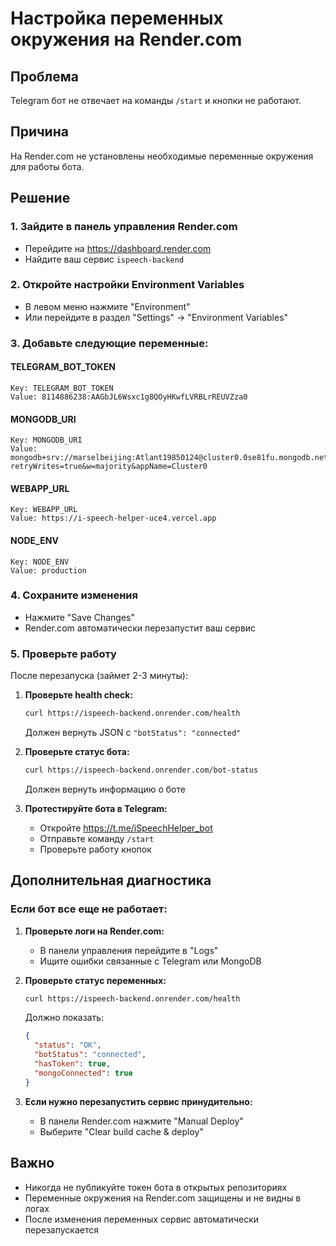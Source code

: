 # Настройка переменных окружения на Render.com

## Проблема
Telegram бот не отвечает на команды `/start` и кнопки не работают.

## Причина
На Render.com не установлены необходимые переменные окружения для работы бота.

## Решение

### 1. Зайдите в панель управления Render.com
- Перейдите на https://dashboard.render.com
- Найдите ваш сервис `ispeech-backend`

### 2. Откройте настройки Environment Variables
- В левом меню нажмите "Environment"
- Или перейдите в раздел "Settings" → "Environment Variables"

### 3. Добавьте следующие переменные:

#### TELEGRAM_BOT_TOKEN
```
Key: TELEGRAM_BOT_TOKEN
Value: 8114886238:AAGbJL6Wsxc1g8QOyHKwfLVRBLrREUVZza0
```

#### MONGODB_URI
```
Key: MONGODB_URI
Value: mongodb+srv://marselbeijing:Atlant19850124@cluster0.0se81fu.mongodb.net/?retryWrites=true&w=majority&appName=Cluster0
```

#### WEBAPP_URL
```
Key: WEBAPP_URL
Value: https://i-speech-helper-uce4.vercel.app
```

#### NODE_ENV
```
Key: NODE_ENV
Value: production
```

### 4. Сохраните изменения
- Нажмите "Save Changes"
- Render.com автоматически перезапустит ваш сервис

### 5. Проверьте работу
После перезапуска (займет 2-3 минуты):

1. **Проверьте health check:**
   ```bash
   curl https://ispeech-backend.onrender.com/health
   ```
   Должен вернуть JSON с `"botStatus": "connected"`

2. **Проверьте статус бота:**
   ```bash
   curl https://ispeech-backend.onrender.com/bot-status
   ```
   Должен вернуть информацию о боте

3. **Протестируйте бота в Telegram:**
   - Откройте https://t.me/iSpeechHelper_bot
   - Отправьте команду `/start`
   - Проверьте работу кнопок

## Дополнительная диагностика

### Если бот все еще не работает:

1. **Проверьте логи на Render.com:**
   - В панели управления перейдите в "Logs"
   - Ищите ошибки связанные с Telegram или MongoDB

2. **Проверьте статус переменных:**
   ```bash
   curl https://ispeech-backend.onrender.com/health
   ```
   Должно показать:
   ```json
   {
     "status": "OK",
     "botStatus": "connected",
     "hasToken": true,
     "mongoConnected": true
   }
   ```

3. **Если нужно перезапустить сервис принудительно:**
   - В панели Render.com нажмите "Manual Deploy"
   - Выберите "Clear build cache & deploy"

## Важно
- Никогда не публикуйте токен бота в открытых репозиториях
- Переменные окружения на Render.com защищены и не видны в логах
- После изменения переменных сервис автоматически перезапускается 